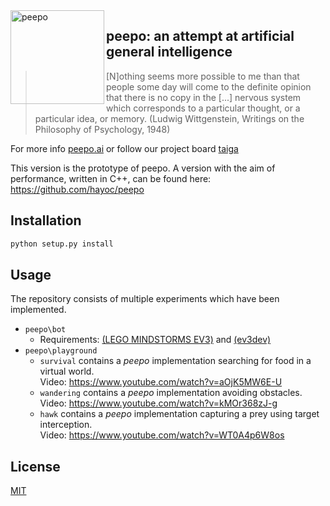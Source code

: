 <img src="https://i.imgur.com/asqHaeo.png" alt="peepo" align="left" height="150" width="150"/>

## peepo: an attempt at artificial general intelligence

> [N]othing seems more possible to me than that people some day will come to the definite opinion that there is no copy in the [...] nervous system which corresponds to a particular thought, or a particular idea, or memory. (Ludwig Wittgenstein, Writings on the Philosophy of Psychology, 1948)

For more info [peepo.ai](https://peepo.ai) or follow our project board [taiga](https://tree.taiga.io/project/hayoc-peepo/backlog)

This version is the prototype of peepo. A version with the aim of performance, written in C++, can be found here: https://github.com/hayoc/peepo

## Installation
```bash
python setup.py install
```

## Usage
The repository consists of multiple experiments which have been implemented.

- `peepo\bot` 
    * Requirements: [(LEGO MINDSTORMS EV3)](https://www.lego.com/en-us/mindstorms/products/mindstorms-ev3-31313) and [(ev3dev)](https://www.ev3dev.org) 
- `peepo\playground`
    * `survival` contains a _peepo_ implementation searching for food in a virtual world.  
    Video: https://www.youtube.com/watch?v=aOjK5MW6E-U
    * `wandering` contains a _peepo_ implementation avoiding obstacles.  
    Video: https://www.youtube.com/watch?v=kMOr368zJ-g
    * `hawk` contains a _peepo_ implementation capturing a prey using target interception.  
    Video: https://www.youtube.com/watch?v=WT0A4p6W8os 
    
## License
[MIT](https://choosealicense.com/licenses/mit/)
